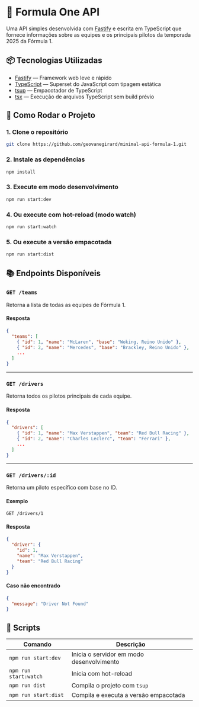 # 🏁 Formula One API

Uma API simples desenvolvida com [Fastify](https://fastify.dev/) e escrita em TypeScript que fornece informações sobre as equipes e os principais pilotos da temporada 2025 da Fórmula 1.

## 📦 Tecnologias Utilizadas

- [Fastify](https://fastify.dev/) — Framework web leve e rápido
- [TypeScript](https://www.typescriptlang.org/) — Superset do JavaScript com tipagem estática
- [tsup](https://tsup.egoist.dev/) — Empacotador de TypeScript
- [tsx](https://github.com/esbuild-kit/tsx) — Execução de arquivos TypeScript sem build prévio

## 🚀 Como Rodar o Projeto

### 1. Clone o repositório

```bash
git clone https://github.com/geovanegirard/minimal-api-formula-1.git
````

### 2. Instale as dependências

```bash
npm install
```

### 3. Execute em modo desenvolvimento

```bash
npm run start:dev
```

### 4. Ou execute com hot-reload (modo watch)

```bash
npm run start:watch
```

### 5. Ou execute a versão empacotada

```bash
npm run start:dist
```

## 📚 Endpoints Disponíveis

### `GET /teams`

Retorna a lista de todas as equipes de Fórmula 1.

#### Resposta

```json
{
  "teams": [
    { "id": 1, "name": "McLaren", "base": "Woking, Reino Unido" },
    { "id": 2, "name": "Mercedes", "base": "Brackley, Reino Unido" },
    ...
  ]
}
```

---

### `GET /drivers`

Retorna todos os pilotos principais de cada equipe.

#### Resposta

```json
{
  "drivers": [
    { "id": 1, "name": "Max Verstappen", "team": "Red Bull Racing" },
    { "id": 2, "name": "Charles Leclerc", "team": "Ferrari" },
    ...
  ]
}
```

---

### `GET /drivers/:id`

Retorna um piloto específico com base no ID.

#### Exemplo

`GET /drivers/1`

#### Resposta

```json
{
  "driver": {
    "id": 1,
    "name": "Max Verstappen",
    "team": "Red Bull Racing"
  }
}
```

#### Caso não encontrado

```json
{
  "message": "Driver Not Found"
}
```

## 🧾 Scripts

| Comando               | Descrição                                 |
| --------------------- | ----------------------------------------- |
| `npm run start:dev`   | Inicia o servidor em modo desenvolvimento |
| `npm run start:watch` | Inicia com hot-reload                     |
| `npm run dist`        | Compila o projeto com `tsup`              |
| `npm run start:dist`  | Compila e executa a versão empacotada     |